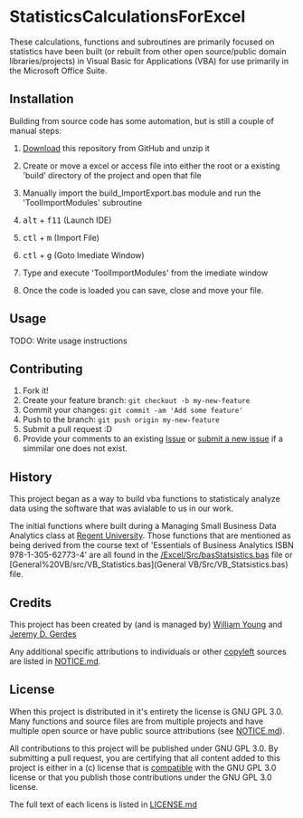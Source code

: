 # StatisticsCalculationsForExcel

These calculations, functions and subroutines are primarily focused on statistics have been built (or rebuilt from other open source/public domain libraries/projects) in Visual Basic for Applications (VBA) for use primarily in the Microsoft Office Suite. 

## Installation

Building from source code has some automation, but is still a couple of manual steps:

1. [Download](../../archive/master.zip) this repository from GitHub and unzip it
2. Create or move a excel or access file into either the root or a existing 'build' directory of the project and open that file
3. Manually import the build_ImportExport.bas module and run the 'ToolImportModules' subroutine 
  
  1. <kbd>alt</kbd> + <kbd>f11</kbd> (Launch IDE)
  2. <kbd>ctl</kbd> + <kbd>m</kbd> (Import File)
  3. <kbd>ctl</kbd> + <kbd>g</kbd> (Goto Imediate Window)
  4. Type and execute 'ToolImportModules' from the imediate window
  
4. Once the code is loaded you can save, close and move your file.

## Usage

TODO: Write usage instructions

## Contributing

1. Fork it!
2. Create your feature branch: `git checkout -b my-new-feature`
3. Commit your changes: `git commit -am 'Add some feature'`
4. Push to the branch: `git push origin my-new-feature`
5. Submit a pull request :D
6. Provide your comments to an existing [Issue](../../issues) or [submit a new issue](../../issues/new) if a simmilar one does not exist.

## History

This project began as a way to build vba functions to statisticaly analyze data using the software that was avialable to us in our work.

The initial functions where built during a Managing Small Business Data Analytics class at [Regent University](www.regent.edu/). Those functions that are mentioned as being derived from the course text of 'Essentials of Business Analytics ISBN 978-1-305-62773-4' are all found in the [/Excel/Src/basStatsistics.bas](Excel/src/bas_Statistics.bas) file or [General%20VB/src/VB_Statistics.bas](General VB/Src/VB_Statsistics.bas) file.

## Credits

This project has been created by (and is managed by) [William Young](mailto:wmyoung708@gmail.com) and [Jeremy D. Gerdes](mailto:jeremy.gerdes@navy.mil) 

Any additional specific attributions to individuals or other [copyleft](https://copyleft.org/) sources are listed in [NOTICE.md](NOTICE.md).

## License

When this project is distributed in it's entirety the license is GNU GPL 3.0.  Many functions and source files are from multiple projects and have multiple open source or have public source attributions (see [NOTICE.md](NOTICE.md)).

All contributions to this project will be published under GNU GPL 3.0. By submitting a pull request, you are certifying that all content added to this project is either in a (c) license that is [compatible](https://www.gnu.org/licenses/license-list.en.html#GPLCompatibleLicenses) with the GNU GPL 3.0 license or that you publish those contributions under the GNU GPL 3.0 license.

The full text of each licens is listed in [LICENSE.md](LICENSE.md)
